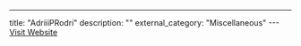 ---
title: "AdriiiPRodri"
description: ""
external_category: "Miscellaneous"
---[Visit Website](https://github.com/AdriiiPRodri)

